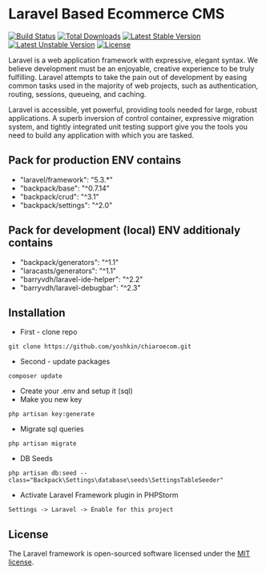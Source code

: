 # Laravel Based Ecommerce CMS

[![Build Status](https://travis-ci.org/laravel/framework.svg)](https://travis-ci.org/laravel/framework)
[![Total Downloads](https://poser.pugx.org/laravel/framework/d/total.svg)](https://packagist.org/packages/laravel/framework)
[![Latest Stable Version](https://poser.pugx.org/laravel/framework/v/stable.svg)](https://packagist.org/packages/laravel/framework)
[![Latest Unstable Version](https://poser.pugx.org/laravel/framework/v/unstable.svg)](https://packagist.org/packages/laravel/framework)
[![License](https://poser.pugx.org/laravel/framework/license.svg)](https://packagist.org/packages/laravel/framework)

Laravel is a web application framework with expressive, elegant syntax. We believe development must be an enjoyable, creative experience to be truly fulfilling. Laravel attempts to take the pain out of development by easing common tasks used in the majority of web projects, such as authentication, routing, sessions, queueing, and caching.

Laravel is accessible, yet powerful, providing tools needed for large, robust applications. A superb inversion of control container, expressive migration system, and tightly integrated unit testing support give you the tools you need to build any application with which you are tasked.

## Pack for production ENV contains
- "laravel/framework": "5.3.*"
- "backpack/base": "^0.7.14"
- "backpack/crud": "^3.1"
- "backpack/settings": "^2.0"

## Pack for development (local) ENV additionaly contains
- "backpack/generators": "^1.1"
- "laracasts/generators": "^1.1"
- "barryvdh/laravel-ide-helper": "^2.2"
- "barryvdh/laravel-debugbar": "^2.3"

## Installation

- First - clone repo
```
git clone https://github.com/yoshkin/chiaroecom.git
```

- Second - update packages
```
composer update
```

- Create your .env and setup it (sql)
- Make you new key
```
php artisan key:generate
```

- Migrate sql queries
```
php artisan migrate
```

- DB Seeds
```
php artisan db:seed --class="Backpack\Settings\database\seeds\SettingsTableSeeder"
```

- Activate Laravel Framework plugin in PHPStorm
```
Settings -> Laravel -> Enable for this project
```

## License

The Laravel framework is open-sourced software licensed under the [MIT license](http://opensource.org/licenses/MIT).
